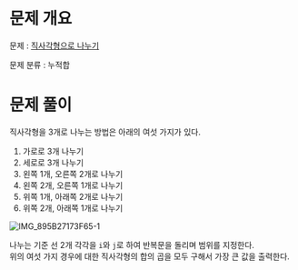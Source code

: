 # 문제 개요

문제 : [직사각형으로 나누기](https://www.acmicpc.net/problem/1451)

문제 분류 : 누적합

# 문제 풀이

직사각형을 3개로 나누는 방법은 아래의 여섯 가지가 있다.

1. 가로로 3개 나누기
2. 세로로 3개 나누기
3. 왼쪽 1개, 오른쪽 2개로 나누기
4. 왼쪽 2개, 오른쪽 1개로 나누기
5. 위쪽 1개, 아래쪽 2개로 나누기
6. 위쪽 2개, 아래쪽 1개로 나누기

![IMG_895B27173F65-1](https://user-images.githubusercontent.com/57346428/224896636-aa7a3852-abfe-4bf8-a448-87c07baa768a.jpeg)

나누는 기준 선 2개 각각을 `i`와 `j`로 하여 반복문을 돌리며 범위를 지정한다.  
위의 여섯 가지 경우에 대한 직사각형의 합의 곱을 모두 구해서 가장 큰 값을 출력한다.
